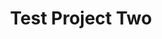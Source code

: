 ---
layout: post
title: Test Project Two
description: >
  Howdy! This is an example blog post that shows several types of HTML content supported in this theme.
sitemap: false
---